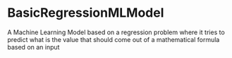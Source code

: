 # BasicRegressionMLModel
A Machine Learning Model based on a regression problem where it tries to predict what is the value that should come out of a mathematical formula based on an input
